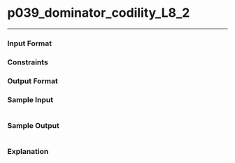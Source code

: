 # p039_dominator_codility_L8_2
---

### Input Format 

### Constraints

### Output Format 

### Sample Input
```
```
### Sample Output
```
```
### Explanation
